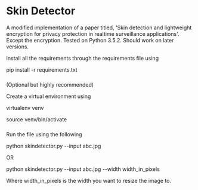 # Skin Detector

A modified implementation of a paper titled, 'Skin detection and lightweight encryption for privacy protection in realtime surveillance applications'. Except the encryption.
Tested on Python 3.5.2. Should work on later versions.

Install all the requirements through the requirements file using

pip install -r requirements.txt

###
(Optional but highly recommended)

Create a virtual environment using

virtualenv venv

source venv/bin/activate
###

Run the file using the following

python skindetector.py --input abc.jpg

OR

python skindetector.py --input abc.jpg --width width_in_pixels

Where width_in_pixels is the width you want to resize the image to.

